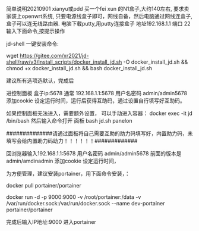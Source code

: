 
简单说明20210901
xianyu或pdd 买一个fei xun 的N1盒子,大约140左右, 要求卖家装上openwrt系统, 只要电源线盒子即可，网线自备，然后电脑通过网线连盒子,盒子可以连无线路由器. 电脑下载putty,用putty连接盒子 地址192.168.1.1 端口 22
输入下面命令,按提示操作

jd-shell 一键安装命令:

wget https://gitee.com/xr2021/jd-shell/raw/v3/install_scripts/docker_install_jd.sh -O docker_install_jd.sh && chmod +x docker_install_jd.sh && bash docker_install_jd.sh

建议所有选项选默认，完成后


进控制面板 盒子ip:5678 通常 192.168.1.1:5678  用户名密码 admin/admin5678  添加cookie 设定运行时间，运行后获得互助码，通过设置自行填写好互助码。

如果控制面板无法进入，需要额外设置， 可以手动进入容器：
docker exec -it jd /bin/bash
然后输入命令打开 面板
bash jd.sh panelon 

##############请通过面板将自己需要互助的助力码填写好，内置助力码，未填写会给内置助力码助力！！！！！！#############




回浏览器输入192.168.1.1:5678  用户名密码 admin/admin5678 前面的版本是admin/amdinadmin 添加cookie 设定运行时间，

为方便管理，建议安装portainer，用下面命令安装，：


docker pull portainer/portainer


docker run -d -p 9000:9000 -v /root/portainer:/data -v /var/run/docker.sock:/var/run/docker.sock --name dev-portainer portainer/portainer

完成后输入IP地址:9000  进入portainer


